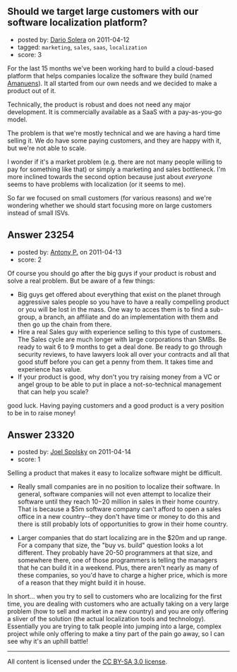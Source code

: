 ## Should we target large customers with our software localization platform?

- posted by: [Dario Solera](https://stackexchange.com/users/-1/1539-dario-solera) on 2011-04-12
- tagged: `marketing`, `sales`, `saas`, `localization`
- score: 3

For the last 15 months we've been working hard to build a cloud-based platform that helps companies localize the software they build (named [Amanuens][1]). It all started from our own needs and we decided to make a product out of it.

Technically, the product is robust and does not need any major development. It is commercially available as a SaaS with a pay-as-you-go model.

The problem is that we're mostly technical and we are having a hard time selling it. We do have some paying customers, and they are happy with it, but we're not able to scale.

I wonder if it's a market problem (e.g. there are not many people willing to pay for something like that) or simply a marketing and sales bottleneck. I'm more inclined towards the second option because just about *everyone* seems to have problems with localization (or it seems to me).

So far we focused on small customers (for various reasons) and we're wondering whether we should start focusing more on large customers instead of small ISVs.


  [1]: http://amanuens.com


## Answer 23254

- posted by: [Antony P.](https://stackexchange.com/users/-1/7812-antony-p) on 2011-04-13
- score: 2

Of course you should go after the big guys if your product is robust and solve a real problem. But be aware of a few things:

 - Big guys get offered about everything
   that exist on the planet through
   aggressive sales people so you have
   to have a really compelling product
   or you will be lost in the mass. One
   way to acces them is to find a
   sub-group, a branch, an affiliate and
   do an implementation with them and
   then go up the chain from there.
 - Hire a real Sales guy with experience
   selling to this type of customers.
   The Sales cycle are much longer with
   large corporations than SMBs. Be ready
   to wait 6 to 9 months to get a deal
   done. Be ready to go through security
   reviews, to have lawyers look all over
   your contracts and all that good
   stuff before you can get a penny from
   them. It takes time and experience
   has value.
 - If your product is good, why don't
   you try raising money from a VC or
   angel group to be able to put in
   place a not-so-technical management
   that can help you scale?

good luck. Having paying customers and a good product is a very position to be in to raise money!


## Answer 23320

- posted by: [Joel Spolsky](https://stackexchange.com/users/-1/4335-joel-spolsky) on 2011-04-14
- score: 1

Selling a product that makes it easy to localize software might be difficult.

* Really small companies are in no position to localize their software. In general, software companies will not even attempt to localize their software until they reach $10-$20 million in sales in their home country. That is because a $5m software company can't afford to open a sales office in a new country--they don't have time or money to do this and there is still probably lots of opportunities to grow in their home country.

* Larger companies that do start localizing are in the $20m and up range. For a company that size, the "buy vs. build" question looks a lot different. They probably have 20-50 programmers at that size, and somewhere there, one of those programmers is telling the managers that he can build it in a weekend. Plus, there aren't nearly as many of these companies, so you'd have to charge a higher price, which is more of a reason that they might build it in house.

In short... when you try to sell to customers who are localizing for the first time, you are dealing with customers who are actually taking on a very large problem (how to sell and market in a new country) and you are only offering a sliver of the solution (the actual localization tools and technology). Essentially you are trying to talk people into jumping into a large, complex project while only offering to make a tiny part of the pain go away, so I can see why it's an uphill battle!



---

All content is licensed under the [CC BY-SA 3.0 license](https://creativecommons.org/licenses/by-sa/3.0/).
